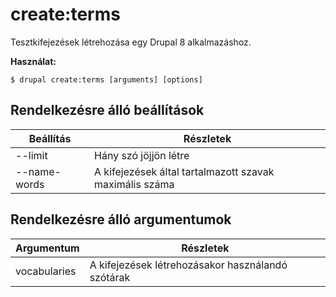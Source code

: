 # create:terms
Tesztkifejezések létrehozása egy Drupal 8 alkalmazáshoz.

**Használat:**
```
$ drupal create:terms [arguments] [options]
```

## Rendelkezésre álló beállítások
Beállítás | Részletek
-------|-------------
--limit | Hány szó jöjjön létre
--name-words | A kifejezések által tartalmazott szavak maximális száma

## Rendelkezésre álló argumentumok
Argumentum | Részletek
---------|-------------
vocabularies | A kifejezések létrehozásakor használandó szótárak
